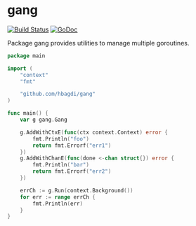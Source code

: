 # gang

[![Build Status](https://github.com/hbagdi/gang/workflows/Test/badge.svg)](https://github.com/hbagdi/gang/actions?query=branch%3Amaster+event%3Apush)
[![GoDoc](https://godoc.org/github.com/hbagdi/gang?status.svg)](https://godoc.org/github.com/hbagdi/gang)

Package gang provides utilities to manage multiple goroutines.

```go
package main

import (
	"context"
	"fmt"

	"github.com/hbagdi/gang"
)

func main() {
	var g gang.Gang

	g.AddWithCtxE(func(ctx context.Context) error {
		fmt.Println("foo")
		return fmt.Errorf("err1")
	})
	g.AddWithChanE(func(done <-chan struct{}) error {
		fmt.Println("bar")
		return fmt.Errorf("err2")
	})

	errCh := g.Run(context.Background())
	for err := range errCh {
		fmt.Println(err)
	}
}
```
